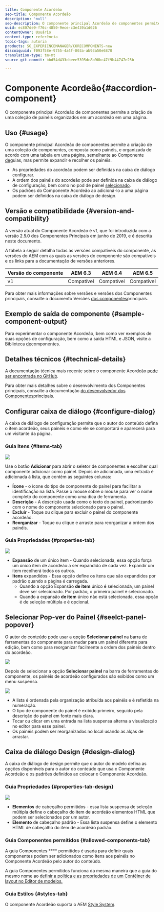 ```yaml
---
title: Componente Acordeão
seo-title: Componente Acordeão
description: 'null'
seo-description: O componente principal Acordeão de componentes permite a criação de uma coleção de painéis organizados em um acordeão em uma página.
uuid: ec807de9-f76c-4850-9ece-c3e439a1d626
contentOwner: Usuário
content-type: referência
topic-tags: autoria
products: SG_EXPERIENCEMANAGER/CORECOMPONENTS-new
discoiquuid: f093f58e-9755-4a4f-803a-ab93a50e6870
translation-type: tm+mt
source-git-commit: bbd54d433cbeee5395dc8b90bc47f9b44747e25b

---
```



# Componente Acordeão{#accordion-component}

O componente principal Acordeão de componentes permite a criação de uma coleção de painéis organizados em um acordeão em uma página.

## Uso {#usage}

O componente principal Acordeão de componentes permite a criação de uma coleção de componentes, composta como painéis, e organizada de acordo com uma tabela em uma página, semelhante ao Componente [de](tabs.md)guias, mas permite expandir e recolher os painéis.

* As propriedades do acordeão podem ser definidas na caixa de diálogo [](#configure-dialog)configurar.
* A ordem dos painéis do acordeão pode ser definida na caixa de diálogo de configuração, bem como no pod de painel [selecionado](#select-planel.md).
* Os padrões do Componente Acordeão ao adicioná-lo a uma página podem ser definidos na caixa de diálogo [](#design-dialog)de design.

## Versão e compatibilidade {#version-and-compatibility}

A versão atual do Componente Acordeão é v1, que foi introduzida com a versão 2.5.0 dos Componentes Principais em junho de 2019, e é descrita neste documento.

A tabela a seguir detalha todas as versões compatíveis do componente, as versões do AEM com as quais as versões do componente são compatíveis e os links para a documentação de versões anteriores.

| Versão do componente | AEM 6.3 | AEM 6.4 | AEM 6.5 |
|--- |--- |--- |---|
| v1 | Compatível | Compatível | Compatível |

Para obter mais informações sobre versões e versões dos Componentes principais, consulte o documento Versões [dos componentes](versions.md)principais.

## Exemplo de saída de componente {#sample-component-output}

Para experimentar o componente Acordeão, bem como ver exemplos de suas opções de configuração, bem como a saída HTML e JSON, visite a Biblioteca [de](http://opensource.adobe.com/aem-core-wcm-components/library/accordion.html)componentes.

## Detalhes técnicos {#technical-details}

A documentação técnica mais recente sobre o componente Acordeão [pode ser encontrada no GitHub](https://github.com/adobe/aem-core-wcm-components/tree/master/content/src/content/jcr_root/apps/core/wcm/components/accordion/v1/accordion).

Para obter mais detalhes sobre o desenvolvimento dos Componentes principais, consulte a documentação [do desenvolvedor dos Componentes](developing.md)principais.

## Configurar caixa de diálogo {#configure-dialog}

A caixa de diálogo de configuração permite que o autor do conteúdo defina o item acordeão, seus painéis e como ele se comportará e aparecerá para um visitante da página.

### Guia Itens {#items-tab}

![](assets/screen-shot-2019-06-21-08.26.38.png)

Use o botão **Adicionar** para abrir o seletor de componentes e escolher qual componente adicionar como painel. Depois de adicionada, uma entrada é adicionada à lista, que contém as seguintes colunas:

* **Ícone** - o ícone do tipo de componente do painel para facilitar a identificação na lista. Passe o mouse sobre o mouse para ver o nome completo do componente como uma dica de ferramenta.
* **Descrição** - A descrição usada como o texto do painel, padronizando com o nome do componente selecionado para o painel.
* **Excluir** - Toque ou clique para excluir o painel do componente acordeão.
* **Reorganizar** - Toque ou clique e arraste para reorganizar a ordem dos painéis.

### Guia Propriedades {#properties-tab}

![](assets/screen-shot-2019-06-21-08.26.53.png)

* **Expansão** de um único item - Quando selecionada, essa opção força um único item de acordeão a ser expandido de cada vez. Expandir um item recolherá todos os outros.
* **Itens** expandidos - Essa opção define os itens que são expandidos por padrão quando a página é carregada.
   * Quando a opção Expansão **de item** único é selecionada, um painel deve ser selecionado. Por padrão, o primeiro painel é selecionado.
   * Quando a expansão **de item** único não está selecionada, essa opção é de seleção múltipla e é opcional.

## Selecionar Pop-ver do Painel {#seelct-panel-popover}

O autor do conteúdo pode usar a opção **Selecionar painel** na barra de ferramentas do componente para mudar para um painel diferente para edição, bem como para reorganizar facilmente a ordem dos painéis dentro do acordeão.

![](assets/screen-shot-2019-06-21-08.49.36.png)

Depois de selecionar a opção **Selecionar painel** na barra de ferramentas do componente, os painéis de acordeão configurados são exibidos como um menu suspenso.

![](assets/screen-shot-2019-06-21-08.52.14.png)

* A lista é ordenada pela organização atribuída aos painéis e é refletida na numeração.
* O tipo de componente do painel é exibido primeiro, seguido pela descrição do painel em fonte mais clara.
* Tocar ou clicar em uma entrada na lista suspensa alterna a visualização no editor para esse painel.
* Os painéis podem ser reorganizados no local usando as alças de arrastar.

## Caixa de diálogo Design {#design-dialog}

A caixa de diálogo de design permite que o autor do modelo defina as opções disponíveis para o autor do conteúdo que usa o Componente Acordeão e os padrões definidos ao colocar o Componente Acordeão.

### Guia Propriedades {#properties-tab-design}

![](assets/screen-shot-2019-06-21-08.58.11.png)

* **Elementos** de cabeçalho permitidos - essa lista suspensa de seleção múltipla define o cabeçalho do item de acordeão elementos HTML que podem ser selecionados por um autor.
* **Elemento** de cabeçalho padrão - Essa lista suspensa define o elemento HTML de cabeçalho do item de acordeão padrão.

### Guia Componentes permitidos {#allowed-components-tab}

A guia Componentes **** permitidos é usada para definir quais componentes podem ser adicionados como itens aos painéis no Componente Acordeão pelo autor do conteúdo.

A guia Componentes permitidos funciona da mesma maneira que a guia do mesmo nome ao [definir a política e as propriedades de um Contêiner de layout no Editor de modelos.](https://helpx.adobe.com/experience-manager/6-5/sites/authoring/using/templates.html)

### Guia Estilos {#styles-tab}

O componente Acordeão suporta o AEM [Style System](authoring.md#component-styling).
